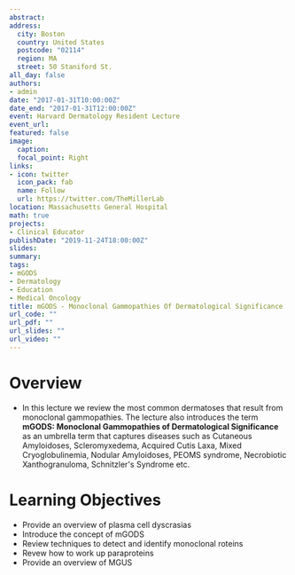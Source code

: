 ```yaml
---
abstract: 
address: 
  city: Boston
  country: United States
  postcode: "02114"
  region: MA
  street: 50 Staniford St.
all_day: false
authors: 
- admin
date: "2017-01-31T10:00:00Z"
date_end: "2017-01-31T12:00:00Z"
event: Harvard Dermatology Resident Lecture
event_url: 
featured: false
image:
  caption: 
  focal_point: Right
links:
- icon: twitter
  icon_pack: fab
  name: Follow
  url: https://twitter.com/TheMillerLab
location: Massachusetts General Hospital
math: true
projects:
- Clinical Educator
publishDate: "2019-11-24T18:00:00Z"
slides: 
summary: 
tags: 
- mGODS
- Dermatology
- Education
- Medical Oncology
title: mGODS - Monoclonal Gammopathies Of Dermatological Significance
url_code: ""
url_pdf: ""
url_slides: ""
url_video: ""
---
```


# Overview
- In this lecture we review the most common dermatoses that result from monoclonal gammopathies. The lecture also introduces the term **mGODS: Monoclonal Gammopathies of Dermatological Significance** as an umbrella term that captures diseases such as Cutaneous Amyloidoses, Scleromyxedema, Acquired Cutis Laxa, Mixed Cryoglobulinemia, Nodular Amyloidoses, PEOMS syndrome, Necrobiotic Xanthogranuloma, Schnitzler's Syndrome etc.  

# Learning Objectives
- Provide an overview of plasma cell dyscrasias
- Introduce the concept of mGODS
- Review techniques to detect and identify monoclonal roteins
- Revew how to work up paraproteins
- Provide an overview of MGUS

